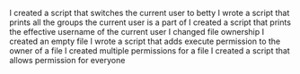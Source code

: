 I created a script that switches the current user to betty
I wrote a script that prints all the groups the current user is a part of
I created a script that prints the effective username of the current user
I changed file ownership
I created an empty file
I wrote a script that adds execute permission to the owner of a file
I created multiple permissions for a file
I created a script that allows permission for everyone
